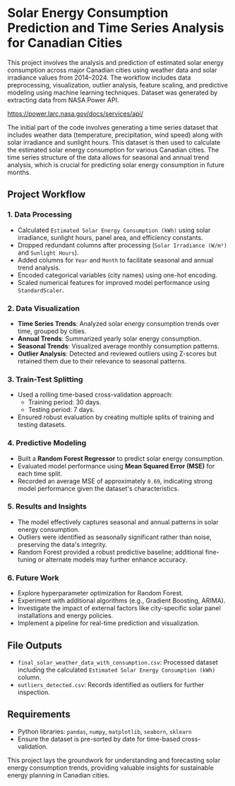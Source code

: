 

# Solar Energy Consumption Prediction and Time Series Analysis for Canadian Cities

This project involves the analysis and prediction of estimated solar energy consumption across major Canadian cities using weather data and solar irradiance values from 2014–2024. The workflow includes data preprocessing, visualization, outlier analysis, feature scaling, and predictive modeling using machine learning techniques.
Dataset was generated by extracting data from NASA Power API.

https://power.larc.nasa.gov/docs/services/api/

The initial part of the code involves generating a time series dataset that includes weather data (temperature, precipitation, wind speed) along with solar irradiance and sunlight hours. This dataset is then used to calculate the estimated solar energy consumption for various Canadian cities. The time series structure of the data allows for seasonal and annual trend analysis, which is crucial for predicting solar energy consumption in future months.


## Project Workflow

### 1. Data Processing
- Calculated `Estimated Solar Energy Consumption (kWh)` using solar irradiance, sunlight hours, panel area, and efficiency constants.
- Dropped redundant columns after processing (`Solar Irradiance (W/m²)` and `Sunlight Hours`).
- Added columns for `Year` and `Month` to facilitate seasonal and annual trend analysis.
- Encoded categorical variables (city names) using one-hot encoding.
- Scaled numerical features for improved model performance using `StandardScaler`.

### 2. Data Visualization
- **Time Series Trends**: Analyzed solar energy consumption trends over time, grouped by cities.
- **Annual Trends**: Summarized yearly solar energy consumption.
- **Seasonal Trends**: Visualized average monthly consumption patterns.
- **Outlier Analysis**: Detected and reviewed outliers using Z-scores but retained them due to their relevance to seasonal patterns.

### 3. Train-Test Splitting
- Used a rolling time-based cross-validation approach:
  - Training period: 30 days.
  - Testing period: 7 days.
- Ensured robust evaluation by creating multiple splits of training and testing datasets.

### 4. Predictive Modeling
- Built a **Random Forest Regressor** to predict solar energy consumption.
- Evaluated model performance using **Mean Squared Error (MSE)** for each time split.
- Recorded an average MSE of approximately `0.69`, indicating strong model performance given the dataset's characteristics.

### 5. Results and Insights
- The model effectively captures seasonal and annual patterns in solar energy consumption.
- Outliers were identified as seasonally significant rather than noise, preserving the data's integrity.
- Random Forest provided a robust predictive baseline; additional fine-tuning or alternate models may further enhance accuracy.

### 6. Future Work
- Explore hyperparameter optimization for Random Forest.
- Experiment with additional algorithms (e.g., Gradient Boosting, ARIMA).
- Investigate the impact of external factors like city-specific solar panel installations and energy policies.
- Implement a pipeline for real-time prediction and visualization.

## File Outputs
- `final_solar_weather_data_with_consumption.csv`: Processed dataset including the calculated `Estimated Solar Energy Consumption (kWh)` column.
- `outliers_detected.csv`: Records identified as outliers for further inspection.

## Requirements
- Python libraries: `pandas`, `numpy`, `matplotlib`, `seaborn`, `sklearn`
- Ensure the dataset is pre-sorted by date for time-based cross-validation.

This project lays the groundwork for understanding and forecasting solar energy consumption trends, providing valuable insights for sustainable energy planning in Canadian cities.
